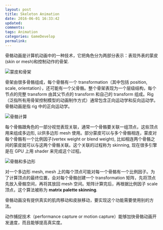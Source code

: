 ```yaml
---
layout: post
title: Skeleton Animation
date: 2016-06-01 16:33:42
updated:
comments:
tags: Animation
categories: GameDevelop
permalink:
---
```

骨骼动画是计算机动画中的一种技术，它把角色分为两部分表示：表现外表的蒙皮(skin or mesh)和控制动作的骨架.

![蒙皮和骨架](http://imgout.ph.126.net/50675181/Skin+26+Skeleton0Ahttp3A.jpg)

骨架由很多骨骼组成，每个骨骼有一个 transformation（其中包括 position, scale, orientation），还可能有一个父骨骼。整个骨架表现为一个层级结构，每个节点的完整 transform 由其父节点的 transform 和自己的 transform 组成。Rig（泛指所有用骨架控制模型的动画制作方式）通常包含正向运动学和反向运动学。骨骼动画是指 rig 中的正向运动学。

![骨骼计算](http://imgout.ph.126.net/50675182/Deriving+the+skeleton+wo.jpg)

每个骨骼跟角色的一部分视觉表现关联，通常一个骨骼要关联一组顶点，这些顶点用来组成多边形, 以供多边形 mesh 使用。部分蒙皮可以与多个骨骼相连，蒙皮对每个骨骼有一个比例因子(vertex weight or blend weight), 比如相连两个骨骼之间的蒙皮就可以与这两个骨骼关联。这个关联的过程称为 skinning, 现在很多引擎是在 GPU 上用 shader 来完成这个过程。

![骨骼和多边形](http://imgout.ph.126.net/50675195/Geometries+26+skeleton0A.jpg)

对一个多边形 mesh, mesh 上的每个顶点可能对每一个骨骼有一个比例因子。为了计算顶点的最终位置，会对每个骨骼创建一个 transformation 矩阵，先将顶点先放入骨骼空间，再将其放回 mesh 空间。矩阵计算完后，再根据比例因子 scale 顶点，这个算法被称为 **matrix palette skinning**.



骨骼动画没有提供真实的肌肉移动和皮肤移动，要实现这个功能需要使用别的方法。



动作捕捉技术（performance capture or motion capture）能够加快骨骼动画开发速度，而且能够提高真实度。
